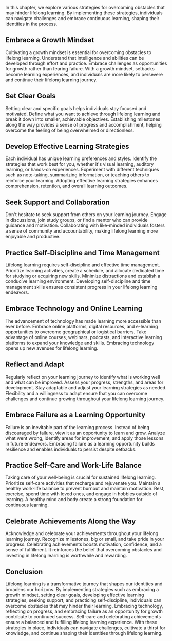 
In this chapter, we explore various strategies for overcoming obstacles that may hinder lifelong learning. By implementing these strategies, individuals can navigate challenges and embrace continuous learning, shaping their identities in the process.

Embrace a Growth Mindset
------------------------

Cultivating a growth mindset is essential for overcoming obstacles to lifelong learning. Understand that intelligence and abilities can be developed through effort and practice. Embrace challenges as opportunities for growth rather than fearing failure. With a growth mindset, setbacks become learning experiences, and individuals are more likely to persevere and continue their lifelong learning journey.

Set Clear Goals
---------------

Setting clear and specific goals helps individuals stay focused and motivated. Define what you want to achieve through lifelong learning and break it down into smaller, achievable objectives. Establishing milestones along the way provides a sense of progress and accomplishment, helping overcome the feeling of being overwhelmed or directionless.

Develop Effective Learning Strategies
-------------------------------------

Each individual has unique learning preferences and styles. Identify the strategies that work best for you, whether it's visual learning, auditory learning, or hands-on experiences. Experiment with different techniques such as note-taking, summarizing information, or teaching others to reinforce your learning. Adopting effective learning strategies enhances comprehension, retention, and overall learning outcomes.

Seek Support and Collaboration
------------------------------

Don't hesitate to seek support from others on your learning journey. Engage in discussions, join study groups, or find a mentor who can provide guidance and motivation. Collaborating with like-minded individuals fosters a sense of community and accountability, making lifelong learning more enjoyable and productive.

Practice Self-Discipline and Time Management
--------------------------------------------

Lifelong learning requires self-discipline and effective time management. Prioritize learning activities, create a schedule, and allocate dedicated time for studying or acquiring new skills. Minimize distractions and establish a conducive learning environment. Developing self-discipline and time management skills ensures consistent progress in your lifelong learning endeavors.

Embrace Technology and Online Learning
--------------------------------------

The advancement of technology has made learning more accessible than ever before. Embrace online platforms, digital resources, and e-learning opportunities to overcome geographical or logistical barriers. Take advantage of online courses, webinars, podcasts, and interactive learning platforms to expand your knowledge and skills. Embracing technology opens up new avenues for lifelong learning.

Reflect and Adapt
-----------------

Regularly reflect on your learning journey to identify what is working well and what can be improved. Assess your progress, strengths, and areas for development. Stay adaptable and adjust your learning strategies as needed. Flexibility and a willingness to adapt ensure that you can overcome challenges and continue growing throughout your lifelong learning journey.

Embrace Failure as a Learning Opportunity
-----------------------------------------

Failure is an inevitable part of the learning process. Instead of being discouraged by failure, view it as an opportunity to learn and grow. Analyze what went wrong, identify areas for improvement, and apply those lessons in future endeavors. Embracing failure as a learning opportunity builds resilience and enables individuals to persist despite setbacks.

Practice Self-Care and Work-Life Balance
----------------------------------------

Taking care of your well-being is crucial for sustained lifelong learning. Prioritize self-care activities that recharge and rejuvenate you. Maintain a healthy work-life balance to prevent burnout and maintain motivation. Rest, exercise, spend time with loved ones, and engage in hobbies outside of learning. A healthy mind and body create a strong foundation for continuous learning.

Celebrate Achievements Along the Way
------------------------------------

Acknowledge and celebrate your achievements throughout your lifelong learning journey. Recognize milestones, big or small, and take pride in your progress. Celebrating achievements boosts motivation, confidence, and a sense of fulfillment. It reinforces the belief that overcoming obstacles and investing in lifelong learning is worthwhile and rewarding.

Conclusion
----------

Lifelong learning is a transformative journey that shapes our identities and broadens our horizons. By implementing strategies such as embracing a growth mindset, setting clear goals, developing effective learning strategies, seeking support, and practicing self-discipline, individuals can overcome obstacles that may hinder their learning. Embracing technology, reflecting on progress, and embracing failure as an opportunity for growth contribute to continued success. Self-care and celebrating achievements ensure a balanced and fulfilling lifelong learning experience. With these strategies in place, individuals can navigate challenges, cultivate a thirst for knowledge, and continue shaping their identities through lifelong learning.

